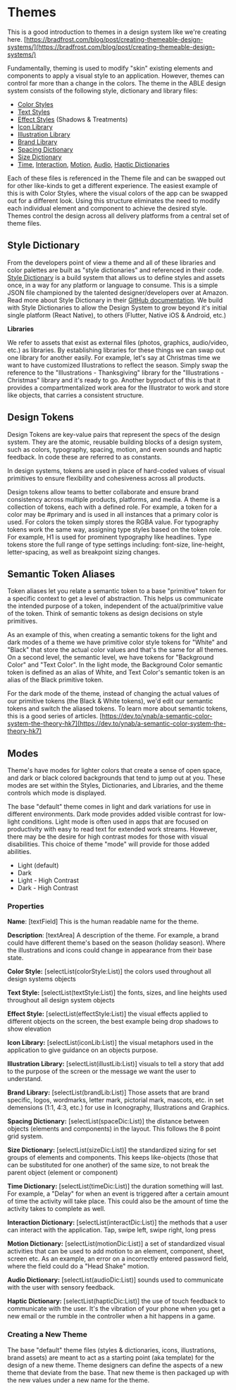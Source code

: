 # Themes

This is a good introduction to themes in a design system like we're creating here. [https://bradfrost.com/blog/post/creating-themeable-design-systems/](https://bradfrost.com/blog/post/creating-themeable-design-systems/)

Fundamentally, theming is used to modify "skin" existing elements and components to apply a visual style to an application. However, themes can control far more than a change in the colors. The theme in the ABLE design system consists of the following style, dictionary and library files:

* [Color Styles](color.md)
* [Text Styles](styles/typography.md)
* [Effect Styles](styles/effect.md) (Shadows & Treatments)
* [Icon Library](iconography.md)
* [Illustration Library](illustration.md)
* [Brand Library](o-brand-library.md)
* [Spacing Dictionary](styles/spacing.md)
* [Size Dictionary](styles/size.md)
* [Time](styles/o-time-dictionary.md), [Interaction](styles/o-interaction-dictionary.md), [Motion](styles/motion.md), [Audio](styles/audio.md), [Haptic Dictionaries](styles/haptic.md)

Each of these files is referenced in the Theme file and can be swapped out for other like-kinds to get a different experience. The easiest example of this is with Color Styles, where the visual colors of the app can be swapped out for a different look. Using this structure eliminates the need to modify each individual element and component to achieve the desired style. Themes control the design across all delivery platforms from a central set of theme files.

## Style Dictionary

From the developers point of view a theme and all of these libraries and color palettes are built as "style dictionaries" and referenced in their code. [Style Dictionary](https://amzn.github.io/style-dictionary/#/) is a build system that allows us to define styles and assets once, in a way for any platform or language to consume. This is a simple JSON file championed by the talented designer/developers over at Amazon. Read more about Style Dictionary in their [GitHub documentation](https://amzn.github.io/style-dictionary/#/). We build with Style Dictionaries to allow the Design System to grow beyond it's initial single platform (React Native), to others (Flutter, Native iOS & Android, etc.)

**Libraries**

We refer to assets that exist as external files (photos, graphics, audio/video, etc.) as libraries. By establishing libraries for these things we can swap out one library for another easily. For example, let's say at Christmas time we want to have customized Illustrations to reflect the season. Simply swap the reference to the "Illustrations - Thanksgiving" library for the "Illustrations - Christmas" library and it's ready to go. Another byproduct of this is that it provides a compartmentalized work area for the Illustrator to work and store like objects, that carries a consistent structure.

## Design Tokens

Design Tokens are key-value pairs that represent the specs of the design system. They are the atomic, reusable building blocks of a design system, such as colors, typography, spacing, motion, and even sounds and haptic feedback. In code these are referred to as constants.

In design systems, tokens are used in place of hard-coded values of visual primitives to ensure flexibility and cohesiveness across all products.

Design tokens allow teams to better collaborate and ensure brand consistency across multiple products, platforms, and media. A theme is a collection of tokens, each with a defined role. For example, a token for a color may be #primary and is used in all instances that a primary color is used. For colors the token simply stores the RGBA value. For typography tokens work the same way, assigning type styles based on the token role. For example, H1 is used for prominent typography like headlines. Type tokens store the full range of type settings including: font-size, line-height, letter-spacing, as well as breakpoint sizing changes.

## Semantic Token Aliases

Token aliases let you relate a semantic token to a base "primitive" token for a specific context to get a level of abstraction. This helps us communicate the intended purpose of a token, independent of the actual/primitive value of the token. Think of semantic tokens as design decisions on style primitives.

As an example of this, when creating a semantic tokens for the light and dark modes of a theme we have primitive color style tokens for "White" and "Black" that store the actual color values and that's the same for all themes. On a second level, the semantic level, we have tokens for "Background Color" and "Text Color". In the light mode, the Background Color semantic token is defined as an alias of White, and Text Color's semantic token is an alias of the Black primitive token.

For the dark mode of the theme, instead of changing the actual values of our primitive tokens (the Black & White tokens), we'd edit our semantic tokens and switch the aliased tokens. To learn more about semantic tokens, this is a good series of articles. [https://dev.to/ynab/a-semantic-color-system-the-theory-hk7](https://dev.to/ynab/a-semantic-color-system-the-theory-hk7)

## Modes

Theme's have modes for lighter colors that create a sense of open space, and dark or black colored backgrounds that tend to jump out at you. These modes are set within the Styles, Dictionaries, and Libraries, and the theme controls which mode is displayed.

The base "default" theme comes in light and dark variations for use in different environments. Dark mode provides added visible contrast for low-light conditions. Light mode is often used in apps that are focused on productivity with easy to read text for extended work streams. However, there may be the desire for high contrast modes for those with visual disabilities. This choice of theme "mode" will provide for those added abilities.

* Light (default)
* Dark
* Light - High Contrast
* Dark - High Contrast

### Properties

**Name**: \[textField] This is the human readable name for the theme.

**Description**: \[textArea] A description of the theme. For example, a brand could have different theme's based on the season (holiday season). Where the illustrations and icons could change in appearance from their base state.

**Color Style:** \[selectList(colorStyle:List)] the colors used throughout all design systems objects

**Text Style:** \[selectList(textStyle:List)] the fonts, sizes, and line heights used throughout all design system objects

**Effect Style:** \[selectList(effectStyle:List)] the visual effects applied to different objects on the screen, the best example being drop shadows to show elevation

**Icon Library:** \[selectList(iconLib:List)] the visual metaphors used in the application to give guidance on an objects purpose.

**Illustration Library:** \[selectList(illustLib:List)] visuals to tell a story that add to the purpose of the screen or the message we want the user to understand.

**Brand Library:** \[selectList(brandLib:List)] Those assets that are brand specific, logos, wordmarks, letter mark, pictorial mark, mascots, etc. in set demensions (1:1, 4:3, etc.) for use in Iconography, Illustrations and Graphics.

**Spacing Dictionary:** \[selectList(spaceDic:List)] the distance between objects (elements and components) in the layout. This follows the 8 point grid system.

**Size Dictionary:** \[selectList(sizeDic:List)] the standardized sizing for set groups of elements and components. This keeps like-objects (those that can be substituted for one another) of the same size, to not break the parent object (element or component)

**Time Dictionary:** \[selectList(timeDic:List)] the duration something will last. For example, a "Delay" for when an event is triggered after a certain amount of time the activity will take place. This could also be the amount of time the activity takes to complete as well.

**Interaction Dictionary:** \[selectList(interactDic:List)] the methods that a user can interact with the application. Tap, swipe left, swipe right, long press

**Motion Dictionary:** \[selectList(motionDic:List)] a set of standardized visual activities that can be used to add motion to an element, component, sheet, screen etc. As an example, an error on a incorrectly entered password field, where the field could do a "Head Shake" motion.

**Audio Dictionary:** \[selectList(audioDic:List)] sounds used to communicate with the user with sensory feedback.

**Haptic Dictionary:** \[selectList(hapticDic:List)] the use of touch feedback to communicate with the user. It's the vibration of your phone when you get a new email or the rumble in the controller when a hit happens in a game.

### Creating a New Theme

The base "default" theme files (styles & dictionaries, icons, illustrations, brand assets) are meant to act as a starting point (aka template) for the design of a new theme. Theme designers can define the aspects of a new theme that deviate from the base. That new theme is then packaged up with the new values under a new name for the theme.
